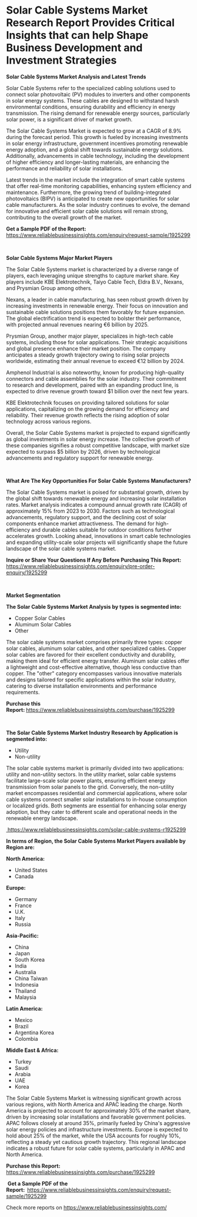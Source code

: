 <p><h1>Solar Cable Systems Market Research Report Provides Critical Insights that can help Shape Business Development and Investment Strategies</h1></p><p><strong>Solar Cable Systems Market Analysis and Latest Trends</strong></p>
<p><p>Solar Cable Systems refer to the specialized cabling solutions used to connect solar photovoltaic (PV) modules to inverters and other components in solar energy systems. These cables are designed to withstand harsh environmental conditions, ensuring durability and efficiency in energy transmission. The rising demand for renewable energy sources, particularly solar power, is a significant driver of market growth.</p><p>The Solar Cable Systems Market is expected to grow at a CAGR of 8.9% during the forecast period. This growth is fueled by increasing investments in solar energy infrastructure, government incentives promoting renewable energy adoption, and a global shift towards sustainable energy solutions. Additionally, advancements in cable technology, including the development of higher efficiency and longer-lasting materials, are enhancing the performance and reliability of solar installations.</p><p>Latest trends in the market include the integration of smart cable systems that offer real-time monitoring capabilities, enhancing system efficiency and maintenance. Furthermore, the growing trend of building-integrated photovoltaics (BIPV) is anticipated to create new opportunities for solar cable manufacturers. As the solar industry continues to evolve, the demand for innovative and efficient solar cable solutions will remain strong, contributing to the overall growth of the market.</p></p>
<p><strong>Get a Sample PDF of the Report:&nbsp;</strong> <a href="https://www.reliablebusinessinsights.com/enquiry/request-sample/1925299?utm_campaign=2250&utm_medium=2&utm_source=Github&utm_content=ia&utm_term=13022025&utm_id=solar-cable-systems">https://www.reliablebusinessinsights.com/enquiry/request-sample/1925299</a></p>
<p>&nbsp;</p>
<p><strong>Solar Cable Systems Major Market Players</strong></p>
<p><p>The Solar Cable Systems market is characterized by a diverse range of players, each leveraging unique strengths to capture market share. Key players include KBE Elektrotechnik, Taiyo Cable Tech, Eldra B.V., Nexans, and Prysmian Group among others.</p><p>Nexans, a leader in cable manufacturing, has seen robust growth driven by increasing investments in renewable energy. Their focus on innovation and sustainable cable solutions positions them favorably for future expansion. The global electrification trend is expected to bolster their performance, with projected annual revenues nearing €6 billion by 2025.</p><p>Prysmian Group, another major player, specializes in high-tech cable systems, including those for solar applications. Their strategic acquisitions and global presence enhance their market position. The company anticipates a steady growth trajectory owing to rising solar projects worldwide, estimating their annual revenue to exceed €12 billion by 2024.</p><p>Amphenol Industrial is also noteworthy, known for producing high-quality connectors and cable assemblies for the solar industry. Their commitment to research and development, paired with an expanding product line, is expected to drive revenue growth toward $1 billion over the next few years.</p><p>KBE Elektrotechnik focuses on providing tailored solutions for solar applications, capitalizing on the growing demand for efficiency and reliability. Their revenue growth reflects the rising adoption of solar technology across various regions.</p><p>Overall, the Solar Cable Systems market is projected to expand significantly as global investments in solar energy increase. The collective growth of these companies signifies a robust competitive landscape, with market size expected to surpass $5 billion by 2026, driven by technological advancements and regulatory support for renewable energy.</p></p>
<p>&nbsp;</p>
<p><strong>What Are The Key Opportunities For Solar Cable Systems Manufacturers?</strong></p>
<p><p>The Solar Cable Systems market is poised for substantial growth, driven by the global shift towards renewable energy and increasing solar installation rates. Market analysis indicates a compound annual growth rate (CAGR) of approximately 15% from 2023 to 2030. Factors such as technological advancements, regulatory support, and the declining cost of solar components enhance market attractiveness. The demand for high-efficiency and durable cables suitable for outdoor conditions further accelerates growth. Looking ahead, innovations in smart cable technologies and expanding utility-scale solar projects will significantly shape the future landscape of the solar cable systems market.</p></p>
<p><strong>Inquire or Share Your Questions If Any Before Purchasing This Report:</strong> <a href="https://www.reliablebusinessinsights.com/enquiry/pre-order-enquiry/1925299?utm_campaign=2250&utm_medium=2&utm_source=Github&utm_content=ia&utm_term=13022025&utm_id=solar-cable-systems">https://www.reliablebusinessinsights.com/enquiry/pre-order-enquiry/1925299</a></p>
<p>&nbsp;</p>
<p><strong>Market Segmentation</strong></p>
<p><strong>The Solar Cable Systems Market Analysis by types is segmented into:</strong></p>
<p><ul><li>Copper Solar Cables</li><li>Aluminum Solar Cables</li><li>Other</li></ul></p>
<p><p>The solar cable systems market comprises primarily three types: copper solar cables, aluminum solar cables, and other specialized cables. Copper solar cables are favored for their excellent conductivity and durability, making them ideal for efficient energy transfer. Aluminum solar cables offer a lightweight and cost-effective alternative, though less conductive than copper. The "other" category encompasses various innovative materials and designs tailored for specific applications within the solar industry, catering to diverse installation environments and performance requirements.</p></p>
<p><strong>Purchase this Report:&nbsp;</strong><a href="https://www.reliablebusinessinsights.com/purchase/1925299?utm_campaign=2250&utm_medium=2&utm_source=Github&utm_content=ia&utm_term=13022025&utm_id=solar-cable-systems">https://www.reliablebusinessinsights.com/purchase/1925299</a></p>
<p>&nbsp;</p>
<p><strong>The Solar Cable Systems Market Industry Research by Application is segmented into:</strong></p>
<p><ul><li>Utility</li><li>Non-utility</li></ul></p>
<p><p>The solar cable systems market is primarily divided into two applications: utility and non-utility sectors. In the utility market, solar cable systems facilitate large-scale solar power plants, ensuring efficient energy transmission from solar panels to the grid. Conversely, the non-utility market encompasses residential and commercial applications, where solar cable systems connect smaller solar installations to in-house consumption or localized grids. Both segments are essential for enhancing solar energy adoption, but they cater to different scale and operational needs in the renewable energy landscape.</p></p>
<p><a href="https://www.reliablebusinessinsights.com/solar-cable-systems-r1925299?utm_campaign=2250&utm_medium=2&utm_source=Github&utm_content=ia&utm_term=13022025&utm_id=solar-cable-systems">&nbsp;https://www.reliablebusinessinsights.com/solar-cable-systems-r1925299</a></p>
<p><strong>In terms of Region, the Solar Cable Systems Market Players available by Region are:</strong></p>
<p>
    <p> <strong> North America: </strong>
        <ul>
            <li>United States</li>
            <li>Canada</li>
        </ul>
        </p> 
    <p> <strong> Europe: </strong>
        <ul>
            <li>Germany</li>
            <li>France</li>
            <li>U.K.</li>
            <li>Italy</li>
            <li>Russia</li>
        </ul>
        </p> 
    <p> <strong> Asia-Pacific: </strong>
        <ul>
            <li>China</li>
            <li>Japan</li>
            <li>South Korea</li>
            <li>India</li>
            <li>Australia</li>
            <li>China Taiwan</li>
            <li>Indonesia</li>
            <li>Thailand</li>
            <li>Malaysia</li>
        </ul>
        </p> 
    <p> <strong> Latin America: </strong>
        <ul>
            <li>Mexico</li>
            <li>Brazil</li>
            <li>Argentina Korea</li>
            <li>Colombia</li>
        </ul>
        </p> 
    <p> <strong> Middle East & Africa: </strong>
        <ul>
            <li>Turkey</li>
            <li>Saudi</li>
            <li>Arabia</li>
            <li>UAE</li>
            <li>Korea</li>
        </ul>
    </p>
    </p>
<p><p>The Solar Cable Systems Market is witnessing significant growth across various regions, with North America and APAC leading the charge. North America is projected to account for approximately 30% of the market share, driven by increasing solar installations and favorable government policies. APAC follows closely at around 35%, primarily fueled by China's aggressive solar energy policies and infrastructure investments. Europe is expected to hold about 25% of the market, while the USA accounts for roughly 10%, reflecting a steady yet cautious growth trajectory. This regional landscape indicates a robust future for solar cable systems, particularly in APAC and North America.</p></p>
<p><strong>Purchase this Report: </strong><a href="https://www.reliablebusinessinsights.com/purchase/1925299?utm_campaign=2250&utm_medium=2&utm_source=Github&utm_content=ia&utm_term=13022025&utm_id=solar-cable-systems">https://www.reliablebusinessinsights.com/purchase/1925299</a></p>
<p>&nbsp;<strong>Get a Sample PDF of the Report:&nbsp;&nbsp;</strong><a href="https://www.reliablebusinessinsights.com/enquiry/request-sample/1925299?utm_campaign=2250&utm_medium=2&utm_source=Github&utm_content=ia&utm_term=13022025&utm_id=solar-cable-systems">https://www.reliablebusinessinsights.com/enquiry/request-sample/1925299</a></p>
<p><strong></strong></p>
<p>Check more reports on <a href="https://www.reliablebusinessinsights.com/?utm_campaign=2250&utm_medium=2&utm_source=Github&utm_content=ia&utm_term=13022025&utm_id=solar-cable-systems">https://www.reliablebusinessinsights.com/</a></p>
